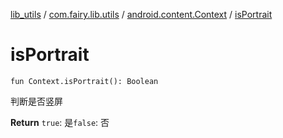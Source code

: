 [lib_utils](../../index.md) / [com.fairy.lib.utils](../index.md) / [android.content.Context](index.md) / [isPortrait](./is-portrait.md)

# isPortrait

`fun Context.isPortrait(): Boolean`

判断是否竖屏

**Return**
`true`: 是`false`: 否

